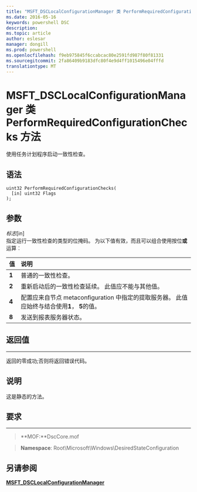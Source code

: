 ```yaml
---
title: "MSFT_DSCLocalConfigurationManager 类 PerformRequiredConfigurationChecks 方法"
ms.date: 2016-05-16
keywords: powershell DSC
description: 
ms.topic: article
author: eslesar
manager: dongill
ms.prod: powershell
ms.openlocfilehash: f9eb975845f6ccabcac80e2591fd987f80f81331
ms.sourcegitcommit: 2fa86409b9183dfc80f4e9d4ff1015496e04fffd
translationtype: MT
---
```

# MSFT_DSCLocalConfigurationManager 类 PerformRequiredConfigurationChecks 方法

使用任务计划程序启动一致性检查。

语法
------

```mof
uint32 PerformRequiredConfigurationChecks(
  [in] uint32 Flags
);
```

参数
----------

*标志*\[in\]  
指定运行一致性检查的类型的位掩码。 为以下值有效，而且可以组合使用按位**或**运算︰

|值 |说明 |
|:--- |:---|
|**1** | 普通的一致性检查。 |
|**2** | 重新启动后的一致性检查延续。 此值应不能与其他值。 |
|**4** | 配置应来自节点 metaconfiguration 中指定的提取服务器。 此值应始终与结合使用**1**， **5**的值。 |
|**8** | 发送到报表服务器状态。 |

## 返回值
------------

返回的零成功;否则将返回错误代码。

## 说明

这是静态的方法。

## 要求
------------
>**MOF:**DscCore.mof

>**Namespace**: Root\Microsoft\Windows\DesiredStateConfiguration


## 另请参阅


[**MSFT_DSCLocalConfigurationManager**](msft-dsclocalconfigurationmanager.md)


 

 



